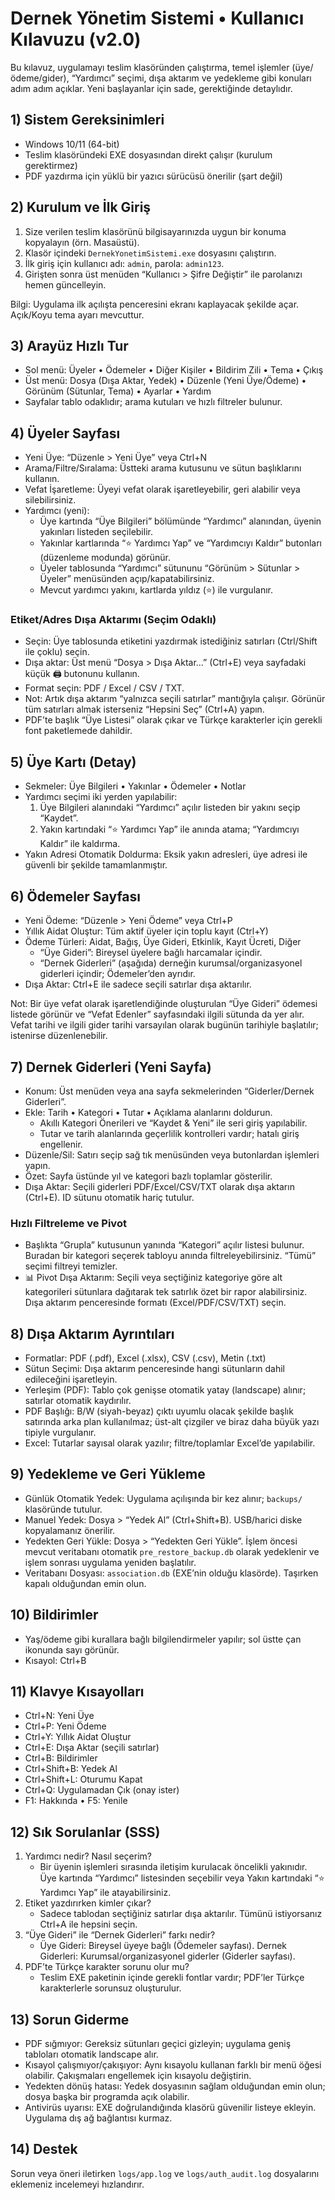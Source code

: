 # Dernek Yönetim Sistemi • Kullanıcı Kılavuzu (v2.0)

Bu kılavuz, uygulamayı teslim klasöründen çalıştırma, temel işlemler (üye/ödeme/gider), “Yardımcı” seçimi, dışa aktarım ve yedekleme gibi konuları adım adım açıklar. Yeni başlayanlar için sade, gerektiğinde detaylıdır.

## 1) Sistem Gereksinimleri
- Windows 10/11 (64-bit)
- Teslim klasöründeki EXE dosyasından direkt çalışır (kurulum gerektirmez)
- PDF yazdırma için yüklü bir yazıcı sürücüsü önerilir (şart değil)

## 2) Kurulum ve İlk Giriş
1) Size verilen teslim klasörünü bilgisayarınızda uygun bir konuma kopyalayın (örn. Masaüstü).
2) Klasör içindeki `DernekYonetimSistemi.exe` dosyasını çalıştırın.
3) İlk giriş için kullanıcı adı: `admin`, parola: `admin123`.
4) Girişten sonra üst menüden “Kullanıcı > Şifre Değiştir” ile parolanızı hemen güncelleyin.

Bilgi: Uygulama ilk açılışta penceresini ekranı kaplayacak şekilde açar. Açık/Koyu tema ayarı mevcuttur.

## 3) Arayüz Hızlı Tur
- Sol menü: Üyeler • Ödemeler • Diğer Kişiler • Bildirim Zili • Tema • Çıkış
- Üst menü: Dosya (Dışa Aktar, Yedek) • Düzenle (Yeni Üye/Ödeme) • Görünüm (Sütunlar, Tema) • Ayarlar • Yardım
- Sayfalar tablo odaklıdır; arama kutuları ve hızlı filtreler bulunur.

## 4) Üyeler Sayfası
- Yeni Üye: “Düzenle > Yeni Üye” veya Ctrl+N
- Arama/Filtre/Sıralama: Üstteki arama kutusunu ve sütun başlıklarını kullanın.
- Vefat İşaretleme: Üyeyi vefat olarak işaretleyebilir, geri alabilir veya silebilirsiniz.
- Yardımcı (yeni):
	- Üye kartında “Üye Bilgileri” bölümünde “Yardımcı” alanından, üyenin yakınları listeden seçilebilir.
	- Yakınlar kartlarında “⭐ Yardımcı Yap” ve “Yardımcıyı Kaldır” butonları (düzenleme modunda) görünür.
	- Üyeler tablosunda “Yardımcı” sütununu “Görünüm > Sütunlar > Üyeler” menüsünden açıp/kapatabilirsiniz.
	- Mevcut yardımcı yakını, kartlarda yıldız (⭐) ile vurgulanır.

### Etiket/Adres Dışa Aktarımı (Seçim Odaklı)
- Seçin: Üye tablosunda etiketini yazdırmak istediğiniz satırları (Ctrl/Shift ile çoklu) seçin.
- Dışa aktar: Üst menü “Dosya > Dışa Aktar…” (Ctrl+E) veya sayfadaki küçük 🖨 butonunu kullanın.
- Format seçin: PDF / Excel / CSV / TXT.
- Not: Artık dışa aktarım “yalnızca seçili satırlar” mantığıyla çalışır. Görünür tüm satırları almak isterseniz “Hepsini Seç” (Ctrl+A) yapın.
- PDF’te başlık “Üye Listesi” olarak çıkar ve Türkçe karakterler için gerekli font paketlemede dahildir.

## 5) Üye Kartı (Detay)
- Sekmeler: Üye Bilgileri • Yakınlar • Ödemeler • Notlar
- Yardımcı seçimi iki yerden yapılabilir:
	1) Üye Bilgileri alanındaki “Yardımcı” açılır listeden bir yakını seçip “Kaydet”.
	2) Yakın kartındaki “⭐ Yardımcı Yap” ile anında atama; “Yardımcıyı Kaldır” ile kaldırma.
- Yakın Adresi Otomatik Doldurma: Eksik yakın adresleri, üye adresi ile güvenli bir şekilde tamamlanmıştır.

## 6) Ödemeler Sayfası
- Yeni Ödeme: “Düzenle > Yeni Ödeme” veya Ctrl+P
- Yıllık Aidat Oluştur: Tüm aktif üyeler için toplu kayıt (Ctrl+Y)
- Ödeme Türleri: Aidat, Bağış, Üye Gideri, Etkinlik, Kayıt Ücreti, Diğer
	- “Üye Gideri”: Bireysel üyelere bağlı harcamalar içindir.
	- “Dernek Giderleri” (aşağıda) derneğin kurumsal/organizasyonel giderleri içindir; Ödemeler’den ayrıdır.
- Dışa Aktar: Ctrl+E ile sadece seçili satırlar dışa aktarılır.

Not: Bir üye vefat olarak işaretlendiğinde oluşturulan “Üye Gideri” ödemesi listede görünür ve “Vefat Edenler” sayfasındaki ilgili sütunda da yer alır. Vefat tarihi ve ilgili gider tarihi varsayılan olarak bugünün tarihiyle başlatılır; istenirse düzenlenebilir.

## 7) Dernek Giderleri (Yeni Sayfa)
- Konum: Üst menüden veya ana sayfa sekmelerinden “Giderler/Dernek Giderleri”.
- Ekle: Tarih • Kategori • Tutar • Açıklama alanlarını doldurun.
	- Akıllı Kategori Önerileri ve “Kaydet & Yeni” ile seri giriş yapılabilir.
	- Tutar ve tarih alanlarında geçerlilik kontrolleri vardır; hatalı giriş engellenir.
- Düzenle/Sil: Satırı seçip sağ tık menüsünden veya butonlardan işlemleri yapın.
- Özet: Sayfa üstünde yıl ve kategori bazlı toplamlar gösterilir.
- Dışa Aktar: Seçili giderleri PDF/Excel/CSV/TXT olarak dışa aktarın (Ctrl+E). ID sütunu otomatik hariç tutulur.

### Hızlı Filtreleme ve Pivot
- Başlıkta “Grupla” kutusunun yanında “Kategori” açılır listesi bulunur. Buradan bir kategori seçerek tabloyu anında filtreleyebilirsiniz. “Tümü” seçimi filtreyi temizler.
- 📊 Pivot Dışa Aktarım: Seçili veya seçtiğiniz kategoriye göre alt kategorileri sütunlara dağıtarak tek satırlık özet bir rapor alabilirsiniz. Dışa aktarım penceresinde formatı (Excel/PDF/CSV/TXT) seçin.

## 8) Dışa Aktarım Ayrıntıları
- Formatlar: PDF (.pdf), Excel (.xlsx), CSV (.csv), Metin (.txt)
- Sütun Seçimi: Dışa aktarım penceresinde hangi sütunların dahil edileceğini işaretleyin.
- Yerleşim (PDF): Tablo çok genişse otomatik yatay (landscape) alınır; satırlar otomatik kaydırılır.
- PDF Başlığı: B/W (siyah-beyaz) çıktı uyumlu olacak şekilde başlık satırında arka plan kullanılmaz; üst-alt çizgiler ve biraz daha büyük yazı tipiyle vurgulanır.
- Excel: Tutarlar sayısal olarak yazılır; filtre/toplamlar Excel’de yapılabilir.

## 9) Yedekleme ve Geri Yükleme
- Günlük Otomatik Yedek: Uygulama açılışında bir kez alınır; `backups/` klasöründe tutulur.
- Manuel Yedek: Dosya > “Yedek Al” (Ctrl+Shift+B). USB/harici diske kopyalamanız önerilir.
- Yedekten Geri Yükle: Dosya > “Yedekten Geri Yükle”. İşlem öncesi mevcut veritabanı otomatik `pre_restore_backup.db` olarak yedeklenir ve işlem sonrası uygulama yeniden başlatılır.
- Veritabanı Dosyası: `association.db` (EXE’nin olduğu klasörde). Taşırken kapalı olduğundan emin olun.

## 10) Bildirimler
- Yaş/ödeme gibi kurallara bağlı bilgilendirmeler yapılır; sol üstte çan ikonunda sayı görünür.
- Kısayol: Ctrl+B

## 11) Klavye Kısayolları
- Ctrl+N: Yeni Üye
- Ctrl+P: Yeni Ödeme
- Ctrl+Y: Yıllık Aidat Oluştur
- Ctrl+E: Dışa Aktar (seçili satırlar)
- Ctrl+B: Bildirimler
- Ctrl+Shift+B: Yedek Al
- Ctrl+Shift+L: Oturumu Kapat
- Ctrl+Q: Uygulamadan Çık (onay ister)
- F1: Hakkında • F5: Yenile

## 12) Sık Sorulanlar (SSS)
1) Yardımcı nedir? Nasıl seçerim?
	 - Bir üyenin işlemleri sırasında iletişim kurulacak öncelikli yakınıdır. Üye kartında “Yardımcı” listesinden seçebilir veya Yakın kartındaki “⭐ Yardımcı Yap” ile atayabilirsiniz.
2) Etiket yazdırırken kimler çıkar?
	 - Sadece tablodan seçtiğiniz satırlar dışa aktarılır. Tümünü istiyorsanız Ctrl+A ile hepsini seçin.
3) “Üye Gideri” ile “Dernek Giderleri” farkı nedir?
	 - Üye Gideri: Bireysel üyeye bağlı (Ödemeler sayfası). Dernek Giderleri: Kurumsal/organizasyonel giderler (Giderler sayfası).
4) PDF’te Türkçe karakter sorunu olur mu?
	 - Teslim EXE paketinin içinde gerekli fontlar vardır; PDF’ler Türkçe karakterlerle sorunsuz oluşturulur.

## 13) Sorun Giderme
- PDF sığmıyor: Gereksiz sütunları geçici gizleyin; uygulama geniş tabloları otomatik landscape alır.
- Kısayol çalışmıyor/çakışıyor: Aynı kısayolu kullanan farklı bir menü öğesi olabilir. Çakışmaları engellemek için kısayolu değiştirin.
- Yedekten dönüş hatası: Yedek dosyasının sağlam olduğundan emin olun; dosya başka bir programda açık olabilir.
- Antivirüs uyarısı: EXE doğrulandığında klasörü güvenilir listeye ekleyin. Uygulama dış ağ bağlantısı kurmaz.

## 14) Destek
Sorun veya öneri iletirken `logs/app.log` ve `logs/auth_audit.log` dosyalarını eklemeniz incelemeyi hızlandırır.
